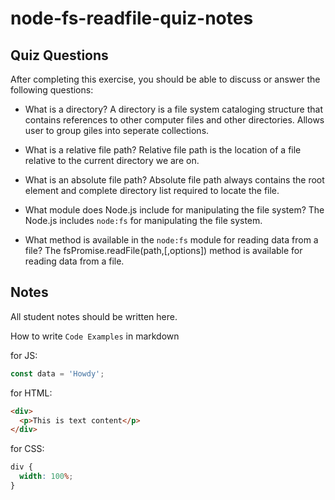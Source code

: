 # node-fs-readfile-quiz-notes

## Quiz Questions

After completing this exercise, you should be able to discuss or answer the following questions:

- What is a directory?
  A directory is a file system cataloging structure that contains references to other computer files and other directories.
  Allows user to group giles into seperate collections.

- What is a relative file path?
  Relative file path is the location of a file relative to the current directory we are on.

- What is an absolute file path?
  Absolute file path always contains the root element and complete directory list required to locate the file.

- What module does Node.js include for manipulating the file system?
  The Node.js includes `node:fs` for manipulating the file system.

- What method is available in the `node:fs` module for reading data from a file?
  The fsPromise.readFile(path,[,options]) method is available for reading data from a file.

## Notes

All student notes should be written here.

How to write `Code Examples` in markdown

for JS:

```javascript
const data = 'Howdy';
```

for HTML:

```html
<div>
  <p>This is text content</p>
</div>
```

for CSS:

```css
div {
  width: 100%;
}
```
